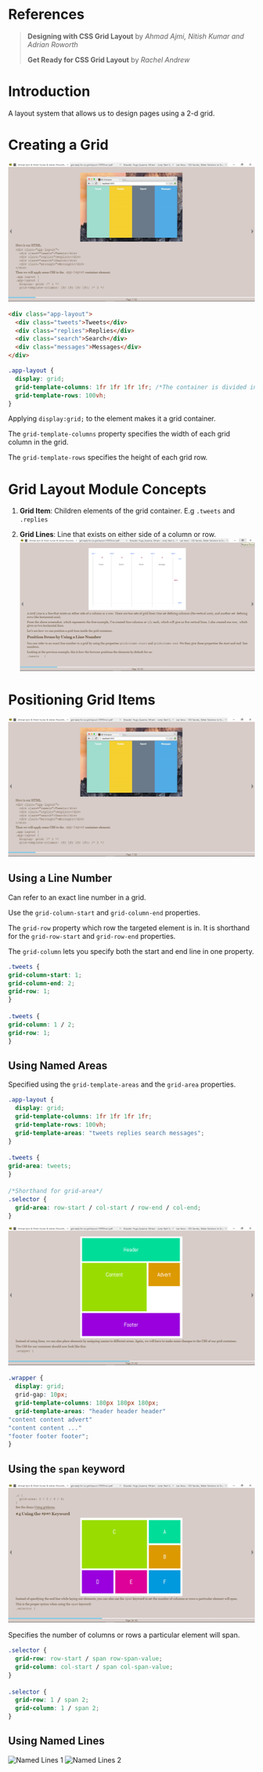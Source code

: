 # References
> **Designing with CSS Grid Layout** by *Ahmad Ajmi, Nitish Kumar and Adrian Roworth*
> 
> **Get Ready for CSS Grid Layout** by *Rachel Andrew*


# Introduction
A layout system that allows us to design pages using a 2-d grid.

# Creating a Grid
![Grid Example](img/grid-creating-grids.png)

```html
<div class="app-layout">
  <div class="tweets">Tweets</div>
  <div class="replies">Replies</div>
  <div class="search">Search</div>
  <div class="messages">Messages</div>
</div>
```

```css
.app-layout {
  display: grid;
  grid-template-columns: 1fr 1fr 1fr 1fr; /*The container is divided into four equal columns*/
  grid-template-rows: 100vh;
}
```

Applying `display:grid;` to the element makes it a grid container.

The `grid-template-columns` property specifies the width of each grid column in the grid.

The `grid-template-rows` specifies the height of each grid row.

# Grid Layout Module Concepts

1. **Grid Item**: Children elements of the grid container. E.g `.tweets` and `.replies`

2. **Grid Lines**: Line that exists on either side of a column or row.
![Grid Lines](img/grid-lines.png)

# Positioning Grid Items
![Grid Example](img/grid-creating-grids.png)

## Using a Line Number
Can refer to an exact line number in a  grid.

Use the `grid-column-start` and `grid-column-end` properties.

The `grid-row` property which row the targeted element is in. It is shorthand for the `grid-row-start` and `grid-row-end` properties.

The `grid-column` lets you specify both the start and end line in one property.

```css
.tweets {
grid-column-start: 1;
grid-column-end: 2;
grid-row: 1;
}

.tweets {
grid-column: 1 / 2;
grid-row: 1;
}
```

## Using Named Areas
Specified using the  `grid-template-areas` and the `grid-area` properties.

```css
.app-layout {
  display: grid;
  grid-template-columns: 1fr 1fr 1fr 1fr;
  grid-template-rows: 100vh;
  grid-template-areas: "tweets replies search messages";
}

.tweets {
grid-area: tweets;
}

/*Shorthand for grid-area*/
.selector {
  grid-area: row-start / col-start / row-end / col-end;
}
```
![Named Areas](img/grid-named-areas.png)
```css
.wrapper {
  display: grid;
  grid-gap: 10px;
  grid-template-columns: 180px 180px 180px;
  grid-template-areas: "header header header"
"content content advert"
"content content ..."
"footer footer footer";
}
```

## Using the `span` keyword
![Using span](img/grid-using-span.png)

Specifies the number of columns or rows a particular element will span.

```css
.selector {
  grid-row: row-start / span row-span-value;
  grid-column: col-start / span col-span-value;
}

.selector {
  grid-row: 1 / span 2;
  grid-column: 1 / span 2;
}
```

## Using Named Lines
![Named Lines 1](img/grid-using-named-lines-1)
![Named Lines 2](img/grid-using-named-lines-2)

## 
